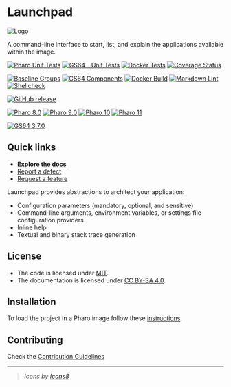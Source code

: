 # Launchpad

![Logo](assets/logo.svg)

A command-line interface to start, list, and explain the applications available
within the image.

[![Pharo Unit Tests](https://github.com/ba-st/Launchpad/actions/workflows/unit-tests.yml/badge.svg)](https://github.com/ba-st/Launchpad/actions/workflows/unit-tests.yml)
[![GS64 - Unit Tests](https://github.com/ba-st/Launchpad/actions/workflows/unit-tests-gs64.yml/badge.svg)](https://github.com/ba-st/Launchpad/actions/workflows/unit-tests-gs64.yml)
[![Docker Tests](https://github.com/ba-st/Launchpad/actions/workflows/docker-tests.yml/badge.svg)](https://github.com/ba-st/Launchpad/actions/workflows/docker-tests.yml)
[![Coverage Status](https://codecov.io/github/ba-st/Launchpad/coverage.svg?branch=release-candidate)](https://codecov.io/gh/ba-st/Launchpad/branch/release-candidate)

[![Baseline Groups](https://github.com/ba-st/Launchpad/actions/workflows/loading-groups.yml/badge.svg)](https://github.com/ba-st/Launchpad/actions/workflows/loading-groups.yml)
[![GS64 Components](https://github.com/ba-st/Launchpad/actions/workflows/loading-gs64-components.yml/badge.svg)](https://github.com/ba-st/Launchpad/actions/workflows/loading-gs64-components.yml)
[![Docker Build](https://github.com/ba-st/Launchpad/actions/workflows/docker-build.yml/badge.svg)](https://github.com/ba-st/Launchpad/actions/workflows/docker-build.yml)
[![Markdown Lint](https://github.com/ba-st/Launchpad/actions/workflows/markdown-lint.yml/badge.svg)](https://github.com/ba-st/Launchpad/actions/workflows/markdown-lint.yml)
[![Shellcheck](https://github.com/ba-st/Stargate/actions/workflows/shellcheck.yml/badge.svg)](https://github.com/ba-st/Stargate/actions/workflows/shellcheck.yml)

[![GitHub release](https://img.shields.io/github/release/ba-st/Launchpad.svg)](https://github.com/ba-st/Launchpad/releases/latest)

[![Pharo 8.0](https://img.shields.io/badge/Pharo-8.0-informational)](https://pharo.org)
[![Pharo 9.0](https://img.shields.io/badge/Pharo-9.0-informational)](https://pharo.org)
[![Pharo 10](https://img.shields.io/badge/Pharo-10-informational)](https://pharo.org)
[![Pharo 11](https://img.shields.io/badge/Pharo-11-informational)](https://pharo.org)

[![GS64 3.7.0](https://img.shields.io/badge/GS64-3.7.0-informational)](https://gemtalksystems.com/products/gs64/)

## Quick links

- [**Explore the docs**](docs/README.md)
- [Report a defect](https://github.com/ba-st/Launchpad/issues/new?labels=Type%3A+Defect)
- [Request a feature](https://github.com/ba-st/Launchpad/issues/new?labels=Type%3A+Feature)

Launchpad provides abstractions to architect your application:

- Configuration parameters (mandatory, optional, and sensitive)
- Command-line arguments, environment variables, or settings file configuration providers.
- Inline help
- Textual and binary stack trace generation

## License

- The code is licensed under [MIT](LICENSE).
- The documentation is licensed under [CC BY-SA 4.0](http://creativecommons.org/licenses/by-sa/4.0/).

## Installation

To load the project in a Pharo image follow these [instructions](docs/how-to/how-to-load-in-pharo.md).

## Contributing

Check the [Contribution Guidelines](CONTRIBUTING.md)

---

> *Icons by [Icons8](https://icons8.com/icon/63775/launchpad)*
